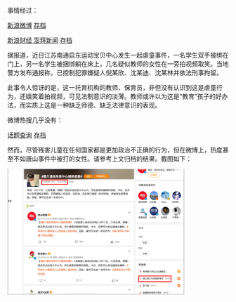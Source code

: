 事情经过：

[新浪微博](https://weibo.com/1655524143/LyiMsiEAP) [存档](https://archive.is/wip/BacWT)

[新浪财经 澎拜新闻](https://finance.sina.com.cn/jjxw/2022-06-20/doc-imizirau9499558.shtml) [存档](https://archive.is/wip/jSaC5)

据报道，近日江苏南通启东运动宝贝中心发生一起虐童事件，一名学生双手被绑在门上，另一名学生被捆绑躺在床上，几名疑似教师的女性在一旁拍视频取笑。当地警方发布通报称，已控制犯罪嫌疑人倪某欣、沈某迪、沈某林并依法刑事拘留。

此事令人惊讶的是，这一托育机构的教师、保育员，非但没有认识到这是虐童行为，还嬉笑着拍视频，可见法制意识的淡薄。教师或许以为这是“教育”孩子的好办法，而实质上这是一种缺乏师德、缺乏法律意识的表现。

微博热搜几乎没有：

[话题查询](https://s.weibo.com/weibo?q=%23%E8%AD%A6%E6%96%B9%E9%80%9A%E6%8A%A5%E6%97%A9%E6%95%99%E4%B8%AD%E5%BF%83%E6%8D%86%E7%BB%91%E8%99%90%E7%AB%A5%23) [存档](https://archive.is/wip/jzryJ)

然而，尽管残害儿童在任何国家都是更加政治不正确的行为，但在微博上，热度甚至不如唐山事件中被打的女性。请参考上文归档的结果。截图如下：

<img src="c9da8e2b-b649-4713-b327-fd71de76a158.jpeg " alt="c9da8e2b-b649-4713-b327-fd71de76a158" style="zoom" width=80%/>